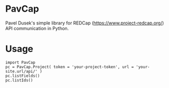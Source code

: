 # PavCap
Pavel Dusek's simple library for REDCap (https://www.project-redcap.org/) API communication in Python.

# Usage
```
import PavCap
pc = PavCap.Project( token = 'your-project-token', url = 'your-site.url/api/' )
pc.listFields()
pc.listIds()
```
